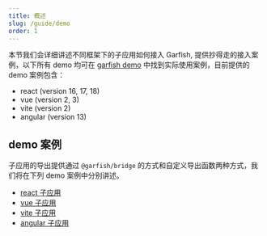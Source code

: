 ```yaml
---
title: 概述
slug: /guide/demo
order: 1
---
```


本节我们会详细讲述不同框架下的子应用如何接入 Garfish, 提供抄得走的接入案例，以下所有 demo 均可在 [garfish demo](https://github.com/modern-js-dev/garfish/tree/main/dev) 中找到实际使用案例，目前提供的 demo 案例包含：

- react (version 16, 17, 18)
- vue (version 2, 3)
- vite (version 2)
- angular (version 13)
## demo 案例

子应用的导出提供通过 `@garfish/bridge` 的方式和自定义导出函数两种方式，我们将在下列 demo 案例中分别讲述。

- [react 子应用](/guide/demo/react)
- [vue 子应用](/guide/demo/vue)
- [vite 子应用](/guide/demo/vite)
- [angular 子应用](/guide/demo/angular)
